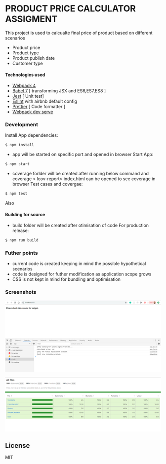 # PRODUCT PRICE CALCULATOR ASSIGMENT

This project is used to calcualte final price of product based on different scenarios

  - Product price
  - Product type
  - Product publish date
  - Customer type



#### Technologies used


* [Webpack 4](https://github.com/webpack/webpack) 
* [Babel 7](https://github.com/babel/babel) [ transforming JSX and ES6,ES7,ES8 ]
* [Jest](https://github.com/facebook/jest) [ Unit test]
* [Eslint](https://github.com/eslint/eslint/) with airbnb default config
* [Prettier](https://github.com/prettier/prettier) [ Code formatter ]
* [Webpack dev serve](https://github.com/webpack/webpack-dev-server) 

### Development

Install App dependencies:
```sh
$ npm install
```
- app will be started on specific port and opened in browser
Start App:
```sh
$ npm start
```
- coverage forlder will be created after running below command and coverage > lcov-report> index.html can be opened to see coverage in browser
Test cases and covergae:
```sh
$ npm test
```
Also 

#### Building for source
- build folder will be created after otimisation of code 
For production release:
```sh
$ npm run build
```

### Futher points

- current code is created keeping in mind the possible hypothetical scenarios
- code is designed for futher modification as application scope grows
- CSS is not kept in mind for bundling and optimisation 

### Screenshots

![Image](Readme_Data/Application_Output.PNG "Application")

![Image](Readme_Data/test_coverage.PNG "Test Case Coverage")

License
----

MIT

